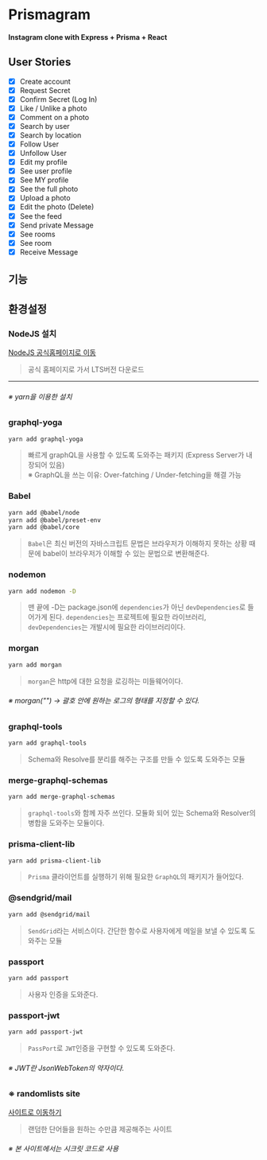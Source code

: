 # Prismagram

#### Instagram clone with Express + Prisma + React

## User Stories

- [x] Create account
- [x] Request Secret
- [x] Confirm Secret (Log In)
- [x] Like / Unlike a photo
- [x] Comment on a photo
- [x] Search by user
- [x] Search by location
- [x] Follow User
- [x] Unfollow User
- [x] Edit my profile
- [x] See user profile
- [x] See MY profile
- [x] See the full photo
- [x] Upload a photo
- [x] Edit the photo (Delete)
- [x] See the feed
- [x] Send private Message
- [x] See rooms
- [x] See room
- [x] Receive Message

## 기능

## 환경설정

### NodeJS 설치

[NodeJS 공식홈페이지로 이동](https://nodejs.org/ko/)

> 공식 홈페이지로 가서 LTS버전 다운로드

---

###### ※ yarn을 이용한 설치

### graphql-yoga

```bash
yarn add graphql-yoga
```

> 빠르게 graphQL을 사용할 수 있도록 도와주는 패키지 (Express Server가 내장되어 있음)  
> ※ GraphQL을 쓰는 이유: Over-fatching / Under-fetching을 해결 가능

### Babel

```bash
yarn add @babel/node
yarn add @babel/preset-env
yarn add @babel/core
```

> `Babel`은 최신 버전의 자바스크립트 문법은 브라우저가 이해하지 못하는 상황 때문에 babel이 브라우저가 이해할 수 있는 문법으로 변환해준다.

### nodemon

```bash
yarn add nodemon -D
```

> 맨 끝에 -D는 package.json에 `dependencies`가 아닌 `devDependencies`로 들어가게 된다.
> `dependencies`는 프로젝트에 필요한 라이브러리, `devDependencies`는 개발시에 필요한 라이브러리이다.

### morgan

```bash
yarn add morgan
```

> `morgan`은 http에 대한 요청을 로깅하는 미들웨어이다.

###### ※ morgan("") → 괄호 안에 원하는 로그의 형태를 지정할 수 있다.

### graphql-tools

```bash
yarn add graphql-tools
```

> Schema와 Resolve를 분리를 해주는 구조를 만들 수 있도록 도와주는 모듈

### merge-graphql-schemas

```bash
yarn add merge-graphql-schemas
```

> `graphql-tools`와 함께 자주 쓰인다. 모듈화 되어 있는 Schema와 Resolver의 병합을 도와주는 모듈이다.

### prisma-client-lib

```bash
yarn add prisma-client-lib
```

> `Prisma` 클라이언트를 실행하기 위해 필요한 `GraphQL`의 패키지가 들어있다.

### @sendgrid/mail

```bash
yarn add @sendgrid/mail
```

> `SendGrid`라는 서비스이다. 간단한 함수로 사용자에게 메일을 보낼 수 있도록 도와주는 모듈

### passport

```bash
yarn add passport
```

> 사용자 인증을 도와준다.

### passport-jwt

```bash
yarn add passport-jwt
```

> `PassPort`로 `JWT`인증을 구현할 수 있도록 도와준다.

###### ※ JWT란 JsonWebToken의 약자이다.

### ※ randomlists site

[사이트로 이동하기](https://www.randomlists.com/)

> 랜덤한 단어들을 원하는 수만큼 제공해주는 사이트

###### ※ 본 사이트에서는 시크릿 코드로 사용

